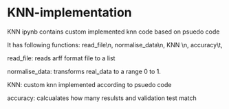 # KNN-implementation


KNN ipynb contains custom implemented knn code based on psuedo code

It has following functions:
                            read_file\n,
                            normalise_data\n,
                            KNN \n,
                            accuracy\t,

 read_file:
           reads arff format file to a list

 normalise_data:
           transforms real_data to a range 0 to 1.

 KNN:
      custom knn implemented according to psuedo code

 accuracy:
          calcualates how many resulsts and validation test match 
